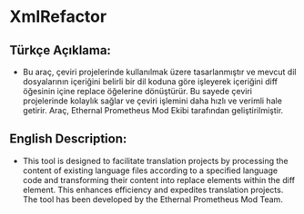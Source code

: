 # XmlRefactor

## Türkçe Açıklama:

- Bu araç, çeviri projelerinde kullanılmak üzere tasarlanmıştır ve mevcut dil dosyalarının içeriğini belirli bir dil koduna göre işleyerek içeriğini diff öğesinin içine replace öğelerine dönüştürür. Bu sayede çeviri projelerinde kolaylık sağlar ve çeviri işlemini daha hızlı ve verimli hale getirir. Araç, Ethernal Prometheus Mod Ekibi tarafından geliştirilmiştir.

## English Description:

- This tool is designed to facilitate translation projects by processing the content of existing language files according to a specified language code and transforming their content into replace elements within the diff element. This enhances efficiency and expedites translation projects. The tool has been developed by the Ethernal Prometheus Mod Team.
